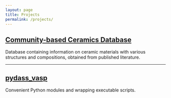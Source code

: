 ```yaml
---
layout: page
title: Projects
permalink: /projects/
---
```


[Community-based Ceramics Database](http://astro1.panet.utoledo.edu/ceramicsdb/)
-----------------------------------
Database containing information on ceramic materials with various structures and compositions, obtained from published 
literature.

-----------------

[pydass_vasp](http://terencezl.github.io/pydass_vasp/)
-------------
Convenient Python modules and wrapping executable scripts.